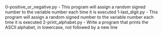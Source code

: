 0-positive_or_negative.py - This program will assign a random signed number to the variable number each time it is executed
1-last_digit.py - This program will assign a random signed number to the variable number each time it is executed
2-print_alphabet.py - Write a program that prints the ASCII alphabet, in lowercase, not followed by a new line
